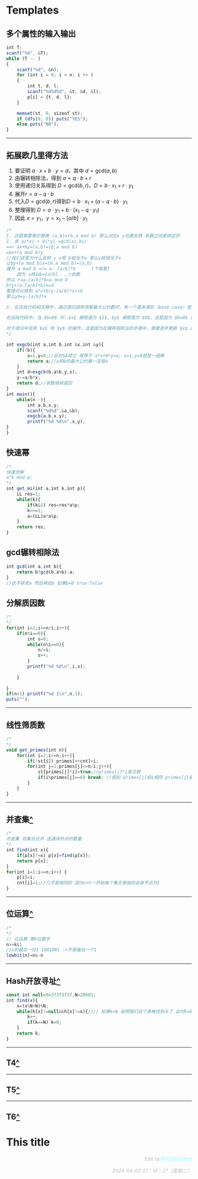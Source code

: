 # Templates

## 多个属性的输入输出

```js
int T;
scanf("%d", &T);
while (T -- )
{
    scanf("%d", &n);
    for (int i = 0; i < n; i ++ )
    {
        int t, d, l;
        scanf("%d%d%d", &t, &d, &l);
        p[i] = {t, d, l};
    }

    memset(st, 0, sizeof st);
    if (dfs(0, 0)) puts("YES");
    else puts("NO");
}
```

---------

## 拓展欧几里得方法

1. 要证明 $a \cdot x + b \cdot y = d$，其中 $d = \text{gcd}(a, b)$
2. 由辗转相除法，得到 $a = q \cdot b + r$
3. 使用递归关系得到 $D = \text{gcd}(b, r)$，$D = b \cdot x_1 + r \cdot y_1$
4. 展开$r = a - q \cdot b$
5. 代入$D = \text{gcd}(b, r)$得到$D = b \cdot x_1 + (a - q \cdot b) \cdot y_1$
6. 整理得到 $D = a \cdot y_1 + b \cdot (x_1 - q \cdot y_1)$
7. 因此 $x = y_1$，$y = x_1 - [a/b] \cdot y_1$


```js
/*
1. 这题需要等价替换 (a,b)=(b,a mod b) 那么对应x y也要反转 系数之间是绑定的 
2. 求 ai*xi + bi*yi =gcd(ai,bi)
==> ax+by=(a,b)=(b,a mod b)
=bx+(a mod b)y
//我们这里为什么反转 y x呢 b相当于a 那么y就相当于x
让by+(a mod b)x=(b,a mod b)=(a,b)
展开 a mod b =r= a- [a/b]*b      [下取整]
    因为 a除以b=[a/b]....r余数
所以 r=a-[a/b]*b=a mod b
b*y+(a-[a/b]*b)x=d
整理可以得到 a*x+b(y-[a/b]*x)=d
那么y0=y-[a/b]*x

3. 在这段代码和注释中，通过递归调用求解最大公约数时，有一个基本情形（base case）是处理 $b=0$ 的情况，这对应着递归的终止条件。当 $b=0$ 时，意味着辗转相除法已经将剩余的非零数调整到了余数为0的情况，此时 $a$ 是最大公约数，而 $x=1, y=0$ 则是这个式子 $a \cdot x + b \cdot y = \text{gcd}(a, b)$ 的一组解，同时也满足欧几里德算法的退出条件。

在这段代码中，当 $b=0$ 时，$x$ 被赋值为 $1$，$y$ 被赋值为 $0$，这是因为 $b=0$ 的情况下，最大公约数为 $a$，而这个时候 $x=1, y=0$ 满足这个情况。这样的赋值是为了让递归到最底部时，逐层向上传递正确的解。 

对于递归中反转 $x$ 和 $y$ 的操作，这是因为在辗转相除法的步骤中，需要逐步更新 $x$ 和 $y$ 的值，以便最终得到满足最大公约数的 $x$ 和 $y$。所以，在递归的过程中，交换 $x$ 和 $y$ 的值是为了正确地得到整个连续的求解过程。
*/

int exgcb(int a,int b,int &x,int &y){
    if(!b){
        x=1,y=0;//此时SA成立 就等于 a*x+0*y=a; x=1,y=0就是一组解
        return a;//a和0的最大公约数一定是a
    }
    int d=exgcb(b,a%b,y,x);
    y-=a/b*x;
    return d;//余数继续返回
}
int main(){
    while(n--){
        int a,b,x,y;
        scanf("%d%d",&a,&b);
        exgcb(a,b,x,y);
        printf("%d %d\n",x,y);
}
}
```

## 快速幂
```js
/*
快速求解 
a^k mod p;
*/
int get_mi(int a,int k,int p){
    LL res=1;
    while(k){
        if(k&1) res=res*a%p;
        k>>=1;
        a=(LL)a*a%p;
    }
    return res;
}
```


## gcd辗转相除法
```js
int gcd(int a,int b){
    return b?gcd(b,a%b):a;
}
//这不除完a 然后再处b 如果b=0 true:false
```


## 分解质因数

```js
/*
*/
for(int i=2;i<=n/i;i++){
    if(n%i==0){
        int s=0;
        while(n%i==0){
            n/=i;
            s++;
        }
        printf("%d %d\n",i,s);
        
    }
    
}
if(n>1) printf("%d 1\n",n,1);
puts("");
```

---------
## 线性筛质数
```js
/*
*/
void get_primes(int n){
    for(int i=2;i<=n;i++){
        if(!st[i]) primes[++cnt]=i;
        for(int j=1;primes[j]<=n/i;j++){
            st[primes[j]*i]=true;//primes[j]*i是合数
            if(i%primes[j]==0) break; //假如 primes[j]和i相同 primes[j]是最小质因数 遇到最小质因数就退出
        }
    }
}
```


---

## 并查集[^](#Head)

```js
/*
并查集 将集合合并 连通块的点的数量
*/
int find(int x){
    if(p[x]!=x) p[x]=find(p[x]);
    return p[x];
}
for(int i=1;i<=n;i++) {
    p[i]=i;
    cnt[i]=1;//几乎是相同的 因为cnt一开始每个集合单独的自身节点为1
}
```

---

## 位运算[^](#Head)

```js
/*
*/
// 位运算 第k位数字
n>>k&1
//n的最后一位1 1001001 ->不是最后一个1
lowbit(n)=n&-n
```

---

## Hash开放寻址[^](#Head)
```js
const int null=0x3f3f3f3f,N=20003;
int find(x){
    x=(x%N+N)%N;
    while(h[x]!=null&&h[x]!=x){//// 如果k=N 说明我们这个表格找到头了 此时k=0 说明继续从头开始找 先执行k++
        k++;
        if(k==N) k=0;
    }
    return k;
}
```

---

## T4[^](#Head)

---

## T5[^](#Head)

---

## T6[^](#Head)

# This title

<p style="text-align:right"> <span style="font-size: small; color: rgba(128, 128, 128, 0.5);">Edit by</span><em style="color: rgba(91, 255, 247, 0.65);">@02sDarling</em></p><p style="text-align:right"> <span style="font-size: small; color: rgba(128, 128, 128, 0.5);"><em>2024-04-02-21：14：27（星期二）</em></span></p>
